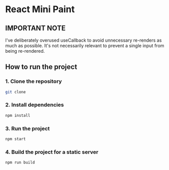# React Mini Paint

## IMPORTANT NOTE
I've deliberately overused useCallback to avoid unnecessary re-renders as much as possible. It's not necessarily relevant to prevent a single input from being re-rendered.

## How to run the project

### 1. Clone the repository

```bash
git clone
```

### 2. Install dependencies

```bash
npm install
```

### 3. Run the project

```bash
npm start
```

### 4. Build the project for a static server

```bash
npm run build
```

